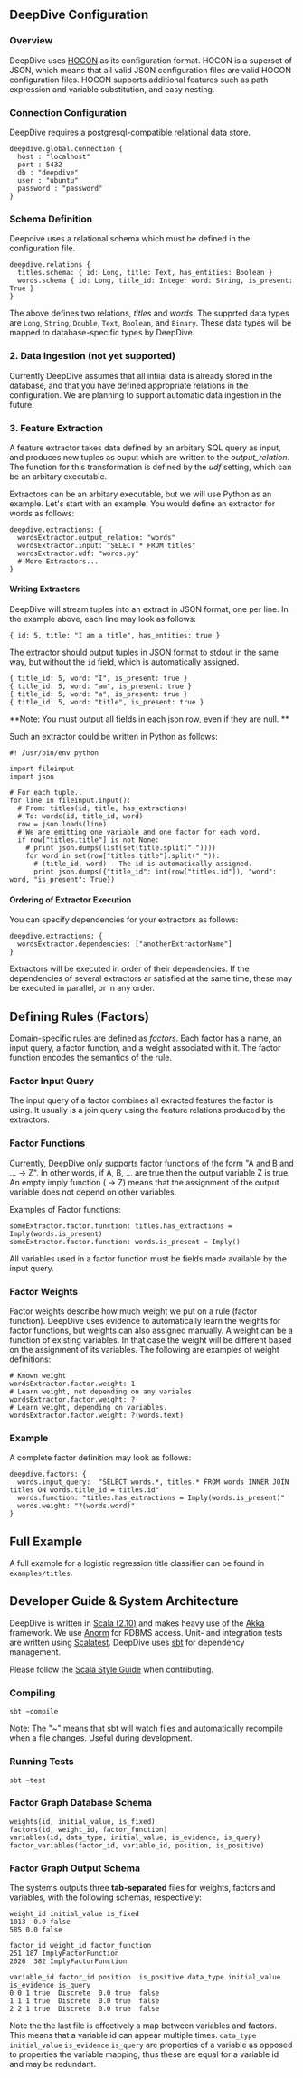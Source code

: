 ## DeepDive Configuration

### Overview

DeepDive uses [HOCON](https://github.com/typesafehub/config/blob/master/HOCON.md) as its configuration format. HOCON is a superset of JSON, which means that all valid JSON configuration files are valid HOCON configuration files. HOCON supports additional features such as path expression and variable substitution, and easy nesting.

### Connection Configuration

DeepDive requires a postgresql-compatible relational data store. 

    deepdive.global.connection {
      host : "localhost"
      port : 5432
      db : "deepdive"
      user : "ubuntu"
      password : "password"
    }

### Schema Definition

Deepdive uses a relational schema which must be defined in the configuration file. 

    deepdive.relations {
      titles.schema: { id: Long, title: Text, has_entities: Boolean }
      words.schema { id: Long, title_id: Integer word: String, is_present: True }
    }

The above defines two relations, *titles* and *words*.  The supprted data types are `Long`, `String`, `Double`, `Text`, `Boolean`, and `Binary`. These data types will be mapped to database-specific types by DeepDive.

### 2. Data Ingestion (not yet supported)

Currently DeepDive assumes that all intiial data is already stored in the database, and that you have defined appropriate relations in the configuration. We are planning to support automatic data ingestion in the future.

### 3. Feature Extraction

A feature extractor takes data defined by an arbitary SQL query as input, and produces new tuples as ouput which are written to the *output_relation*. The function for this transformation is defined by the *udf* setting, which can be an arbitary executable. 

Extractors can be an arbitary executable, but we will use Python as an example. Let's start with an example. You would define an extractor for words as follows:

    deepdive.extractions: {
      wordsExtractor.output_relation: "words"
      wordsExtractor.input: "SELECT * FROM titles"
      wordsExtractor.udf: "words.py"
      # More Extractors...
    }

#### Writing Extractors

DeepDive will stream tuples into an extract in JSON format, one per line. In the example above, each line may look as follows:

    { id: 5, title: "I am a title", has_entities: true }

The extractor should output tuples in JSON format to stdout in the same way, but without the `id` field, which is automatically assigned.


    { title_id: 5, word: "I", is_present: true } 
    { title_id: 5, word: "am", is_present: true } 
    { title_id: 5, word: "a", is_present: true } 
    { title_id: 5, word: "title", is_present: true } 

**Note: You must output all fields in each json row, even if they are null. **


Such an extractor could be written in Python as follows:

    #! /usr/bin/env python

    import fileinput
    import json

    # For each tuple..
    for line in fileinput.input():
      # From: titles(id, title, has_extractions)
      # To: words(id, title_id, word)
      row = json.loads(line)
      # We are emitting one variable and one factor for each word.
      if row["titles.title"] is not None:
        # print json.dumps(list(set(title.split(" "))))
        for word in set(row["titles.title"].split(" ")):
          # (title_id, word) - The id is automatically assigned.
          print json.dumps({"title_id": int(row["titles.id"]), "word": word, "is_present": True})


#### Ordering of Extractor Execution

You can specify dependencies for your extractors as follows:

    deepdive.extractions: {
      wordsExtractor.dependencies: ["anotherExtractorName"]
    }

Extractors will be executed in order of their dependencies. If the dependencies of several extractors ar satisfied at the same time, these may be executed in parallel, or in any order.

## Defining Rules (Factors)

Domain-specific rules are defined as *factors*. Each factor has a name, an input query, a factor function, and a weight associated with it. The factor function encodes the semantics of the rule.

### Factor Input Query

The input query of a factor combines all exracted features the factor is using. It usually is a join query using the feature relations produced by the extractors.

### Factor Functions

Currently, DeepDive only supports factor functions of the form "A and B and ... -> Z". In other words, if A, B, ... are true then the output variable Z is true. An empty imply function ( -> Z) means that the assignment of the output variable does not depend on other variables.

Examples of Factor functions:

    someExtractor.factor.function: titles.has_extractions = Imply(words.is_present) 
    someExtractor.factor.function: words.is_present = Imply()

All variables used in a factor function must be fields made available by the input query. 

### Factor Weights

Factor weights describe how much weight we put on a rule (factor function). DeepDive uses evidence to automatically learn the weights for factor functions, but weights can also assigned manually. A weight can be a function of existing variables. In that case the weight will be different based on the assignment of its variables. The following are examples of weight definitions:

    # Known weight
    wordsExtractor.factor.weight: 1 
    # Learn weight, not depending on any variales
    wordsExtractor.factor.weight: ?
    # Learn weight, depending on variables.
    wordsExtractor.factor.weight: ?(words.text)


### Example

A complete factor definition may look as follows:

    deepdive.factors: {
      words.input_query:  "SELECT words.*, titles.* FROM words INNER JOIN titles ON words.title_id = titles.id"
      words.function: "titles.has_extractions = Imply(words.is_present)"
      words.weight: "?(words.word)"
    }

## Full Example

A full example for a logistic regression title classifier can be found in `examples/titles`.

## Developer Guide & System Architecture 

DeepDive is written in [Scala (2.10)](http://www.scala-lang.org/) and makes heavy use of the [Akka](http://akka.io/) framework. We use [Anorm](http://www.playframework.com/documentation/2.2.1/ScalaAnorm) for RDBMS access. Unit- and integration tests are written using [Scalatest](http://www.scalatest.org/). DeepDive uses [sbt](http://www.scala-sbt.org/) for dependency management.

Please follow the [Scala Style Guide](http://docs.scala-lang.org/style/) when contributing.

### Compiling 

    sbt ~compile

Note: The "~" means that sbt will watch files and automatically recompile when a file changes. Useful during development.

### Running Tests

    sbt ~test

### Factor Graph Database Schema


    weights(id, initial_value, is_fixed)
    factors(id, weight_id, factor_function)
    variables(id, data_type, initial_value, is_evidence, is_query)
    factor_variables(factor_id, variable_id, position, is_positive)

### Factor Graph Output Schema

The systems outputs three **tab-separated** files for weights, factors and variables, with the following schemas, respectively:

    weight_id initial_value is_fixed
    1013  0.0 false
    585 0.0 false

    factor_id weight_id factor_function
    251 187 ImplyFactorFunction
    2026  382 ImplyFactorFunction

    variable_id factor_id position  is_positive data_type initial_value is_evidence is_query
    0 0 1 true  Discrete  0.0 true  false
    1 1 1 true  Discrete  0.0 true  false
    2 2 1 true  Discrete  0.0 true  false

Note the the last file is effectively a map between variables and factors. This means that a variable id can appear multiple times. `data_type` `initial_value` `is_evidence` `is_query` are properties of a variable as opposed to properties the variable mapping, thus these are equal for a variable id and may be redundant.



